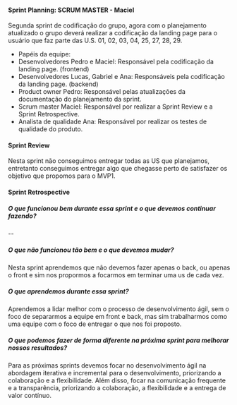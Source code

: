 #### **Sprint Planning**: SCRUM MASTER - Maciel
Segunda sprint de codificação do grupo, agora com o planejamento atualizado o grupo deverá realizar a codificação da landing page para o usuário que faz parte das U.S. 01, 02, 03, 04, 25, 27, 28, 29. 

- Papéis da equipe:
 - Desenvolvedores Pedro e Maciel: Responsável pela codificação da landing page. (frontend)
 - Desenvolvedores Lucas, Gabriel e Ana: Responsáveis pela codificação da landing page. (backend)
 - Product owner Pedro: Responsável pelas atualizações da documentação do planejamento da sprint.
 - Scrum master Maciel: Responsável por realizar a Sprint Review e a Sprint Retrospective.
 - Analista de qualidade Ana: Responsável por realizar os testes de qualidade do produto.


#### **Sprint Review** 
Nesta sprint não conseguimos entregar todas as US que planejamos, entretanto conseguimos entregar algo que chegasse perto de satisfazer os objetivo que propomos para o MVP1.

#### **Sprint Retrospective**
##### O que funcionou bem durante essa sprint e o que devemos continuar fazendo?
--

##### O que não funcionou tão bem e o que devemos mudar?
Nesta sprint aprendemos que não devemos fazer apenas o back, ou apenas o front e sim nos propormos a focarmos em terminar uma us de cada vez.

##### O que aprendemos durante essa sprint?
Aprendemos a lidar melhor com o processo de desenvolvimento ágil, sem o foco de separarmos a equipe em front e back, mas sim trabalharmos como uma equipe com o foco de entregar o que nos foi proposto. 

##### O que podemos fazer de forma diferente na próxima sprint para melhorar nossos resultados?
Para as próximas sprints devemos focar no desenvolvimento ágil na abordagem iterativa e incremental para o desenvolvimento,  priorizando a colaboração e a flexibilidade. Além disso, focar na comunicação frequente e a transparência, priorizando a colaboração, a flexibilidade e a entrega de valor contínuo.

